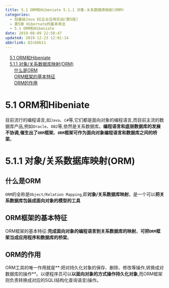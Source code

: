 ```yaml
---
title: 5.1 ORM和Hibeniate 5.1.1 对象-关系数据库映射(ORM)
categories: 
  - 轻量级Java EE企业应用实战(第5版)
  - 第5章 Hibernate的基本用法
  - 5.1 ORM和Hibeniate
date: 2019-08-09 22:58:47
updated: 2019-12-23 12:01:14
abbrlink: 82cb0b11
---
```

<div id='my_toc'><a href="/JavaReadingNotes/82cb0b11/#5-1-ORM和Hibeniate" class="header_1">5.1 ORM和Hibeniate</a>&nbsp;<br><a href="/JavaReadingNotes/82cb0b11/#5-1-1-对象/关系数据库映射-ORM" class="header_1">5.1.1 对象/关系数据库映射(ORM)</a>&nbsp;<br><a href="/JavaReadingNotes/82cb0b11/#什么是ORM" class="header_2">什么是ORM</a>&nbsp;<br><a href="/JavaReadingNotes/82cb0b11/#ORM框架的基本特征" class="header_2">ORM框架的基本特征</a>&nbsp;<br><a href="/JavaReadingNotes/82cb0b11/#ORM的作用" class="header_2">ORM的作用</a>&nbsp;<br></div>
<style>.header_1{margin-left: 1em;}.header_2{margin-left: 2em;}.header_3{margin-left: 3em;}.header_4{margin-left: 4em;}.header_5{margin-left: 5em;}.header_6{margin-left: 6em;}</style>
<!--more-->
<script>if (navigator.platform.search('arm')==-1){document.getElementById('my_toc').style.display = 'none';}var e,p = document.getElementsByTagName('p');while (p.length>0) {e = p[0];e.parentElement.removeChild(e);}</script>

<!--end-->
<!--SSTStart-->
# 5.1 ORM和Hibeniate #
目前流行的编程语言,如`Java`、`C#`等,它们都是面向对象的编程语言,而目前主流的数据库产品,例如`Oracle`、`DB2`等,依然是关系数据库。**编程语言和底层数据库的发展不协调,催生出了`ORM`框架**。**`ORM`框架可作为面向对象编程语言和数据库之间的桥梁**。
# 5.1.1 对象/关系数据库映射(ORM) #
## 什么是ORM ##
`ORM`的全称是`Object/Relation Mapping`,即**对象/关系数据库映射**。是一个可以**把关系数据库包装成面向对象的模型的工具**
## ORM框架的基本特征 ##
ORM框架的基本特征:**完成面向对象的编程语言到关系数据库的映射**。**可把`ORM`框架当成应用程序和数据库的桥梁**。
## ORM的作用 ##
ORM工具的唯一作用就是**:把对持久化对象的保存、删除、修改等操作,转换成对数据库的操作**。以便程序员可以**以面向对象的方式操作持久化对象**,而ORM框架则负责转换成对应的SQL(结构化查询语言)操作。
<!--SSTStop-->

